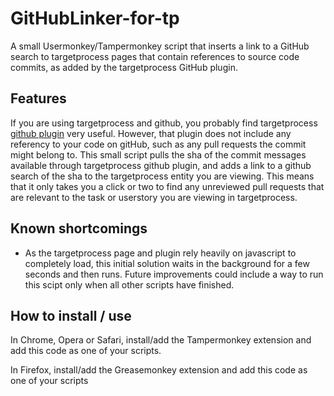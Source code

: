 GitHubLinker-for-tp
===================

A small Usermonkey/Tampermonkey script that inserts a link to a GitHub search to targetprocess pages that contain references to source code commits, as added by the targetprocess GitHub plugin.

## Features

If you are using targetprocess and github, you probably find targetprocess [github plugin](https://guide.targetprocess.com/integrations/git.html) very useful. However, that plugin does not include any referency to your code on gitHub, such as any pull requests the commit might belong to. This small script pulls the sha of the commit messages available through targetprocess github plugin, and adds a link to a github search of the sha to the targetprocess entity you are viewing. This means that it only takes you a click or two to find any unreviewed pull requests that are relevant to the task or userstory you are viewing in targetprocess. 

## Known shortcomings

* As the targetprocess page and plugin rely heavily on javascript to completely load, this initial solution waits in the background for a few seconds and then runs. Future improvements could include a way to run this scipt only when all other scripts have finished. 

## How to install / use

In Chrome, Opera or Safari, install/add the Tampermonkey extension and add this code as one of your scripts. 

In Firefox, install/add the Greasemonkey extension and add this code as one of your scripts
